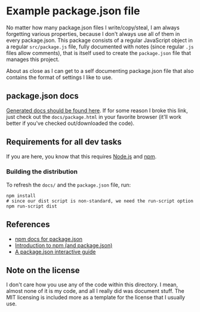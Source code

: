 # Example package.json file

No matter how many package.json files I write/copy/steal, I am always forgetting various properties, because I don't always use all of them in every package.json. This package consists of a regular JavaScript object in a regular `src/package.js` file, fully documented with notes (since regular `.js` files allow comments), that is itself used to create the `package.json` file that manages this project.

About as close as I can get to a self documenting package.json file that also contains the format of settings I like to use.



## package.json docs
[Generated docs should be found here](http://htmlpreview.github.com/?https://github.com/jeremyosborne/public/blob/master/javascript/nodejs/packagejsonexample/docs/package.html). If for some reason I broke this link, just check out the `docs/package.html` in your favorite browser (it'll work better if you've checked out/downloaded the code).



## Requirements for all dev tasks
If you are here, you know that this requires [Node.js](http://nodejs.org) and [npm](http://npmjs.org).

### Building the distribution
To refresh the `docs/` and the `package.json` file, run:

    npm install
    # since our dist script is non-standard, we need the run-script option
    npm run-script dist



## References
* [npm docs for package.json](https://npmjs.org/doc/json.html)
* [Introduction to npm (and package.json)](http://howtonode.org/introduction-to-npm)
* [A package.json interactive guide](http://package.json.nodejitsu.com/)



## Note on the license
I don't care how you use any of the code within this directory. I mean, almost none of it is my code, and all I really did was document stuff. The MIT licensing is included more as a template for the license that I usually use.
